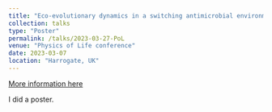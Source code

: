 ```yaml
---
title: "Eco-evolutionary dynamics in a switching antimicrobial environment"
collection: talks
type: "Poster"
permalink: /talks/2023-03-27-PoL
venue: "Physics of Life conference"
date: 2023-03-07
location: "Harrogate, UK"
---
```


[More information here](https://www.physicsoflife.org.uk/physics-of-life-2023.html)

I did a poster.

